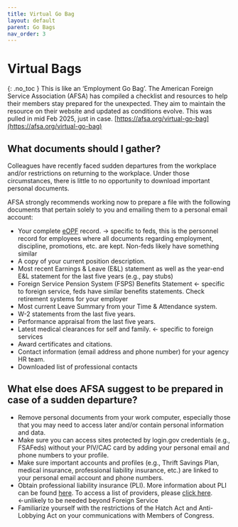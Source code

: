 ```yaml
---
title: Virtual Go Bag
layout: default
parent: Go Bags
nav_order: 3
---
```

# Virtual Bags
{: .no_toc }
This is like an ‘Employment Go Bag’. The American Foreign Service Association (AFSA) has compiled a checklist and resources to help their members stay prepared for the unexpected. They aim to maintain the resource on their website and updated as conditions evolve. This was pulled in mid Feb 2025, just in case. [https://afsa.org/virtual-go-bag](https://afsa.org/virtual-go-bag)

## **What documents should I gather?**

Colleagues have recently faced sudden departures from the workplace and/or restrictions on returning to the workplace. Under those circumstances, there is little to no opportunity to download important personal documents.

AFSA strongly recommends working now to prepare a file with the following documents that pertain solely to you and emailing them to a personal email account:

- Your complete [eOPF](https://eopf.opm.gov/) record. → specific to feds, this is the personnel record for employees where all documents regarding employment, discipline, promotions, etc. are kept. Non-feds likely have something similar
- A copy of your current position description.
- Most recent Earnings & Leave (E&L) statement as well as the year-end E&L statement for the last five years (e.g., pay stubs)
- Foreign Service Pension System (FSPS) Benefits Statement ← specific to foreign service, feds have similar benefits statements. Check retirement systems for your employer
- Most current Leave Summary from your Time & Attendance system.
- W-2 statements from the last five years.
- Performance appraisal from the last five years.
- Latest medical clearances for self and family. ← specific to foreign services
- Award certificates and citations.
- Contact information (email address and phone number) for your agency HR team.
- Downloaded list of professional contacts

## **What else does AFSA suggest to be prepared in case of a sudden departure?**

- Remove personal documents from your work computer, especially those that you may need to access later and/or contain personal information and data.
- Make sure you can access sites protected by login.gov credentials (e.g., FSAFeds) without your PIV/CAC card by adding your personal email and phone numbers to your profile.
- Make sure important accounts and profiles (e.g., Thrift Savings Plan, medical insurance, professional liability insurance, etc.) are linked to your personal email account and phone numbers.
- Obtain professional liability insurance (PLI). More information about PLI can be found [here](https://afsa.org/professional-liability-insurance-reimbursement). To access a list of providers, please [click here](https://afsa.org/insurance-plans). ←unlikely to be needed beyond Foreign Service
- Familiarize yourself with the restrictions of the Hatch Act and Anti-Lobbying Act on your communications with Members of Congress.